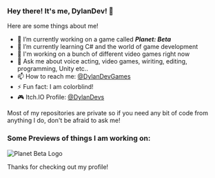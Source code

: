 ### Hey there! It's me, DylanDev! 👋



Here are some things about me!

- 🔭 I’m currently working on a game called ***Planet: Beta***
- 🌱 I’m currently learning C# and the world of game development
- 👯 I'm working on a bunch of different video games right now
- 💬 Ask me about voice acting, video games, wiriting, editing, programming, Unity etc..
- 📫 How to reach me: [@DylanDevGames](https://www.twitter.com/DylanDevGames)
- ⚡ Fun fact: I am colorblind!
- 🎮 Itch.IO Profile: [@DylanDevs](https://dylandevs.itch.io)

Most of my repositories are private so if you need any bit of code from anything I do, don't be afraid to ask me!

### Some Previews of things I am working on:

![Planet Beta Logo](https://user-images.githubusercontent.com/48571264/109911134-c0516400-7c66-11eb-8b78-bae0bb27531d.jpg)

Thanks for checking out my profile!
